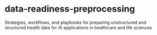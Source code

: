 # data-readiness-preprocessing
Strategies, workflows, and playbooks for preparing unstructured and structured health data for AI applications in healthcare and life sciences

